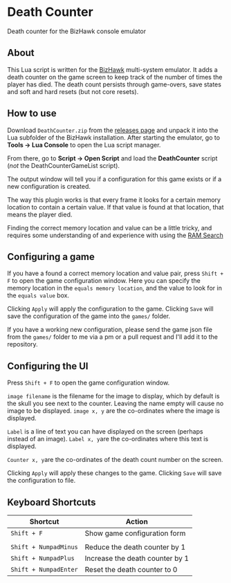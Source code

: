 
# Death Counter
Death counter for the BizHawk console emulator

## About

This Lua script is written for the [BizHawk](https://tasvideos.org/Bizhawk) multi-system emulator. It adds a death counter on the game screen to keep track of the number of times the player has died. The death count persists through game-overs, save states and soft and hard resets (but not core resets).

## How to use

Download `DeathCounter.zip` from the [releases page](https://github.com/tomcss/bizhawk-deathcounter/releases) and unpack it into the Lua subfolder of the BizHawk installation. 
After starting the emulator, go to **Tools -> Lua Console** to open the Lua script manager.

From there, go to **Script -> Open Script** and load the **DeathCounter** script (*not* the DeathCounterGameList script).

The output window will tell you if a configuration for this game exists or if a new configuration is created.

The way this plugin works is that every frame it looks for a certain memory location to contain a certain value. If that value is found at that location, that means the player died.

Finding the correct memory location and value can be a little tricky, and requires some understanding of and experience with using the [RAM Search](https://tasvideos.org/EmulatorResources/RamSearch) 

## Configuring a game

If you have a found a correct memory location and value pair, press `Shift + F` to open the game configuration window. Here you can specify the memory location in the `equals memory location`, and the value to look for in the `equals value` box.

Clicking `Apply` will apply the configuration to the game. Clicking `Save` will save the configuration of the game into the `games/` folder.

If you have a working new configuration, please send the game json file from the `games/` folder to me via a pm or a pull request and I'll add it to the repository.

## Configuring the UI

Press `Shift + F` to open the game configuration window.

`image filename` is the filename for the image to display, which by default is the skull you see next to the counter. Leaving the name empty will cause no image to be displayed.
`image x, y` are the co-ordinates where the image is displayed.

`Label` is a line of text you can have displayed on the screen (perhaps instead of an image).
`Label x, y`are the co-ordinates where this text is displayed.

`Counter x, y`are the co-ordinates of the death count number on the screen.

Clicking `Apply` will apply these changes to the game. Clicking `Save` will save the configuration to file.

## Keyboard Shortcuts
| Shortcut | Action |
|--|--|
| `Shift + F` | Show game configuration form |
| | |
| `Shift + NumpadMinus` | Reduce the death counter by 1 |
| `Shift + NumpadPlus` | Increase the death counter by 1 |
| `Shift + NumpadEnter` | Reset the death counter to 0 |
